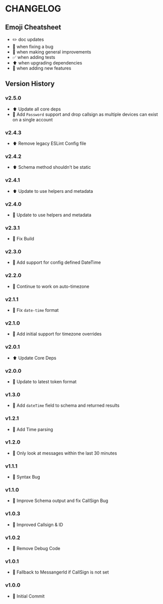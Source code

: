 # CHANGELOG

## Emoji Cheatsheet
- :pencil2: doc updates
- :bug: when fixing a bug
- :rocket: when making general improvements
- :white_check_mark: when adding tests
- :arrow_up: when upgrading dependencies
- :tada: when adding new features

## Version History

### v2.5.0

- :arrow_up: Update all core deps
- :tada: Add `Password` support and drop callsign as multiple devices can exist on a single account

### v2.4.3

- :arrow_up: Remove legacy ESLint Config file

### v2.4.2

- :arrow_up: Schema method shouldn't be static

### v2.4.1

- :arrow_up: Update to use helpers and metadata

### v2.4.0

- :rocket: Update to use helpers and metadata

### v2.3.1

- :bug: Fix Build

### v2.3.0

- :rocket: Add support for config defined DateTime

### v2.2.0

- :rocket: Continue to work on auto-timezone 

### v2.1.1

- :rocket: Fix `date-time` format

### v2.1.0

- :rocket: Add initial support for timezone overrides

### v2.0.1

- :arrow_up: Update Core Deps

### v2.0.0

- :rocket: Update to latest token format

### v1.3.0

- :tada: Add `dateTime` field to schema and returned results

### v1.2.1

- :bug: Add Time parsing

### v1.2.0

- :rocket: Only look at messages within the last 30 minutes

### v1.1.1

- :bug: Syntax Bug

### v1.1.0

- :tada: Improve Schema output and fix CallSign Bug

### v1.0.3

- :bug: Improved Callsign & ID

### v1.0.2

- :bug: Remove Debug Code

### v1.0.1

- :bug: Fallback to MessangerId if CallSign is not set

### v1.0.0

- :tada: Initial Commit
